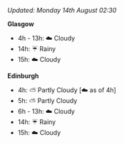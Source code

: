 *Updated: Monday 14th August 02:30*

**Glasgow**

* 4h - 13h: :cloud: Cloudy
* 14h: :umbrella: Rainy
* 15h: :cloud: Cloudy

**Edinburgh**

* 4h: :partly_sunny: Partly Cloudy [:cloud: as of 4h]
* 5h: :partly_sunny: Partly Cloudy
* 6h - 13h: :cloud: Cloudy
* 14h: :umbrella: Rainy
* 15h: :cloud: Cloudy
